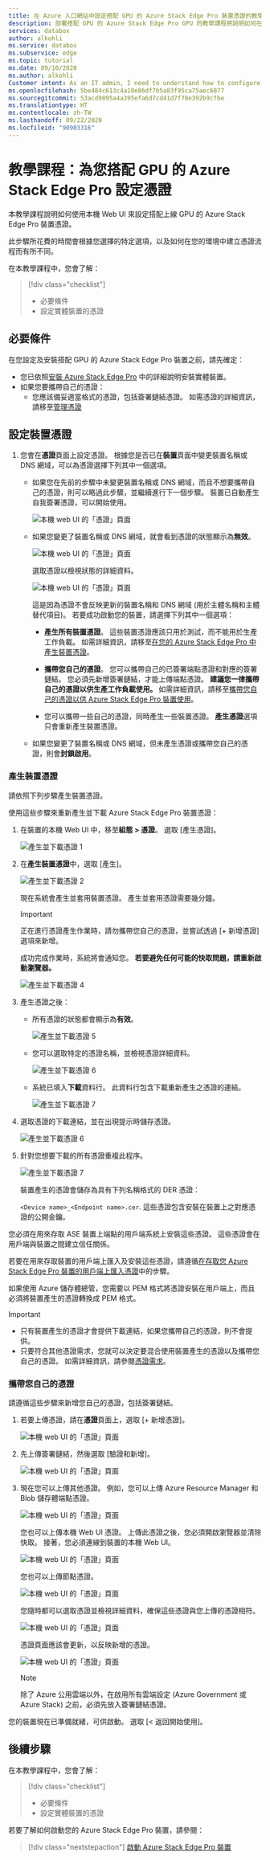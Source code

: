 ```yaml
---
title: 在 Azure 入口網站中設定搭配 GPU 的 Azure Stack Edge Pro 裝置憑證的教學課程 | Microsoft Docs
description: 部署搭配 GPU 的 Azure Stack Edge Pro GPU 的教學課程將說明如何在實體裝置上設定憑證。
services: databox
author: alkohli
ms.service: databox
ms.subservice: edge
ms.topic: tutorial
ms.date: 09/10/2020
ms.author: alkohli
Customer intent: As an IT admin, I need to understand how to configure certificates for Azure Stack Edge Pro so I can use it to transfer data to Azure.
ms.openlocfilehash: 5be484c613c4a18e86df7b5a83f95ca75aec6077
ms.sourcegitcommit: 53acd9895a4a395efa6d7cd41d7f78e392b9cfbe
ms.translationtype: HT
ms.contentlocale: zh-TW
ms.lasthandoff: 09/22/2020
ms.locfileid: "90903316"
---
```

# <a name="tutorial-configure-certificates-for-your-azure-stack-edge-pro-with-gpu"></a>教學課程：為您搭配 GPU 的 Azure Stack Edge Pro 設定憑證

本教學課程說明如何使用本機 Web UI 來設定搭配上線 GPU 的 Azure Stack Edge Pro 裝置憑證。

此步驟所花費的時間會根據您選擇的特定選項，以及如何在您的環境中建立憑證流程而有所不同。

在本教學課程中，您會了解：

> [!div class="checklist"]
>
> * 必要條件
> * 設定實體裝置的憑證

## <a name="prerequisites"></a>必要條件

在您設定及安裝搭配 GPU 的 Azure Stack Edge Pro 裝置之前，請先確定：

* 您已依照[安裝 Azure Stack Edge Pro](azure-stack-edge-gpu-deploy-install.md) 中的詳細說明安裝實體裝置。
* 如果您要攜帶自己的憑證：
    - 您應該備妥適當格式的憑證，包括簽署鏈結憑證。 如需憑證的詳細資訊，請移至[管理憑證](azure-stack-edge-j-series-manage-certificates.md)

<!--    - If your device is deployed in Azure Government or Azure Government Secret or Azure Government top secret cloud and not deployed in Azure public cloud, a signing chain certificate is required before you can activate your device. 
    For details on certificate, go to [Manage certificates](azure-stack-edge-j-series-manage-certificates.md).-->


## <a name="configure-certificates-for-device"></a>設定裝置憑證

1. 您會在**憑證**頁面上設定憑證。 根據您是否已在**裝置**頁面中變更裝置名稱或 DNS 網域，可以為憑證選擇下列其中一個選項。

    - 如果您在先前的步驟中未變更裝置名稱或 DNS 網域，而且不想要攜帶自己的憑證，則可以略過此步驟，並繼續進行下一個步驟。 裝置已自動產生自我簽署憑證，可以開始使用。 

        ![本機 web UI 的「憑證」頁面](./media/azure-stack-edge-gpu-deploy-configure-certificates/generate-certificate-2.png)

    - 如果您變更了裝置名稱或 DNS 網域，就會看到憑證的狀態顯示為**無效**。 

        ![本機 web UI 的「憑證」頁面](./media/azure-stack-edge-gpu-deploy-configure-certificates/generate-certificate-1.png)    

        選取憑證以檢視狀態的詳細資料。

        ![本機 web UI 的「憑證」頁面](./media/azure-stack-edge-gpu-deploy-configure-certificates/generate-certificate-1a.png)  

        這是因為憑證不會反映更新的裝置名稱和 DNS 網域 (用於主體名稱和主體替代項目)。 若要成功啟動您的裝置，請選擇下列其中一個選項： 
    
        - **產生所有裝置憑證**。 這些裝置憑證應該只用於測試，而不能用於生產工作負載。 如需詳細資訊，請移至[在您的 Azure Stack Edge Pro 中產生裝置憑證](#generate-device-certificates)。

        - **攜帶您自己的憑證**。 您可以攜帶自己的已簽署端點憑證和對應的簽署鏈結。 您必須先新增簽署鏈結，才能上傳端點憑證。 **建議您一律攜帶自己的憑證以供生產工作負載使用。** 如需詳細資訊，請移至[攜帶您自己的憑證以供 Azure Stack Edge Pro 裝置使用](#bring-your-own-certificates)。
    
        - 您可以攜帶一些自己的憑證，同時產生一些裝置憑證。 **產生憑證**選項只會重新產生裝置憑證。

    - 如果您變更了裝置名稱或 DNS 網域，但未產生憑證或攜帶您自己的憑證，則會**封鎖啟用**。


### <a name="generate-device-certificates"></a>產生裝置憑證

請依照下列步驟產生裝置憑證。

使用這些步驟來重新產生並下載 Azure Stack Edge Pro 裝置憑證：

1. 在裝置的本機 Web UI 中，移至**組態 > 憑證**。 選取 [產生憑證]。

    ![產生並下載憑證 1](./media/azure-stack-edge-gpu-deploy-configure-certificates/generate-certificate-3.png)

2. 在**產生裝置憑證**中，選取 [產生]。 

    ![產生並下載憑證 2](./media/azure-stack-edge-gpu-deploy-configure-certificates/generate-certificate-4.png)

    現在系統會產生並套用裝置憑證。 產生並套用憑證需要幾分鐘。
    
    > [!IMPORTANT]
    > 正在進行憑證產生作業時，請勿攜帶您自己的憑證，並嘗試透過 [+ 新增憑證]選項來新增。

    成功完成作業時，系統將會通知您。 **若要避免任何可能的快取問題，請重新啟動瀏覽器。**
    
    ![產生並下載憑證 4](./media/azure-stack-edge-gpu-deploy-configure-certificates/generate-certificate-5.png)

3. 產生憑證之後： 

    - 所有憑證的狀態都會顯示為**有效**。 

        ![產生並下載憑證 5](./media/azure-stack-edge-gpu-deploy-configure-certificates/generate-certificate-6.png)

    - 您可以選取特定的憑證名稱，並檢視憑證詳細資料。 

        ![產生並下載憑證 6](./media/azure-stack-edge-gpu-deploy-configure-certificates/generate-certificate-6a.png)

    - 系統已填入**下載**資料行。 此資料行包含下載重新產生之憑證的連結。 

        ![產生並下載憑證 7](./media/azure-stack-edge-gpu-deploy-configure-certificates/generate-certificate-6b.png)


4. 選取憑證的下載連結，並在出現提示時儲存憑證。 

    ![產生並下載憑證 6](./media/azure-stack-edge-gpu-deploy-configure-certificates/generate-certificate-7.png)

5. 針對您想要下載的所有憑證重複此程序。 
    
    ![產生並下載憑證 7](./media/azure-stack-edge-gpu-deploy-configure-certificates/generate-certificate-8.png)

    裝置產生的憑證會儲存為具有下列名稱格式的 DER 憑證： 

    `<Device name>_<Endpoint name>.cer`. 這些憑證包含安裝在裝置上之對應憑證的公開金鑰。 

您必須在用來存取 ASE 裝置上端點的用戶端系統上安裝這些憑證。 這些憑證會在用戶端與裝置之間建立信任關係。

若要在用來存取裝置的用戶端上匯入及安裝這些憑證，請遵循[在存取您 Azure Stack Edge Pro 裝置的用戶端上匯入憑證](azure-stack-edge-j-series-manage-certificates.md#import-certificates-on-the-client-accessing-the-device)中的步驟。 

如果使用 Azure 儲存體總管，您需要以 PEM 格式將憑證安裝在用戶端上，而且必須將裝置產生的憑證轉換成 PEM 格式。 

> [!IMPORTANT]
> - 只有裝置產生的憑證才會提供下載連結，如果您攜帶自己的憑證，則不會提供。
> - 只要符合其他憑證需求，您就可以決定要混合使用裝置產生的憑證以及攜帶您自己的憑證。 如需詳細資訊，請參閱[憑證需求](azure-stack-edge-j-series-certificate-requirements.md)。
    

### <a name="bring-your-own-certificates"></a>攜帶您自己的憑證

請遵循這些步驟來新增您自己的憑證，包括簽署鏈結。

1. 若要上傳憑證，請在**憑證**頁面上，選取 [+ 新增憑證]。

    ![本機 web UI 的「憑證」頁面](./media/azure-stack-edge-gpu-deploy-configure-certificates/add-certificate-1.png)

2. 先上傳簽署鏈結，然後選取 [驗證和新增]。

    ![本機 web UI 的「憑證」頁面](./media/azure-stack-edge-gpu-deploy-configure-certificates/add-certificate-2.png)

3. 現在您可以上傳其他憑證。 例如，您可以上傳 Azure Resource Manager 和 Blob 儲存體端點憑證。

    ![本機 web UI 的「憑證」頁面](./media/azure-stack-edge-gpu-deploy-configure-certificates/add-certificate-3.png)

    您也可以上傳本機 Web UI 憑證。 上傳此憑證之後，您必須開啟瀏覽器並清除快取。 接著，您必須連線到裝置的本機 Web UI。  

    ![本機 web UI 的「憑證」頁面](./media/azure-stack-edge-gpu-deploy-configure-certificates/add-certificate-5.png)

    您也可以上傳節點憑證。

    ![本機 web UI 的「憑證」頁面](./media/azure-stack-edge-gpu-deploy-configure-certificates/add-certificate-4.png)

    您隨時都可以選取憑證並檢視詳細資料，確保這些憑證與您上傳的憑證相符。

    ![本機 web UI 的「憑證」頁面](./media/azure-stack-edge-gpu-deploy-configure-certificates/add-certificate-6.png)

    憑證頁面應該會更新，以反映新增的憑證。

    ![本機 web UI 的「憑證」頁面](./media/azure-stack-edge-gpu-deploy-configure-certificates/add-certificate-7.png)  

    > [!NOTE]
    > 除了 Azure 公用雲端以外，在啟用所有雲端設定 (Azure Government 或 Azure Stack) 之前，必須先放入簽署鏈結憑證。


您的裝置現在已準備就緒，可供啟動。 選取 [< 返回開始使用]。


## <a name="next-steps"></a>後續步驟

在本教學課程中，您會了解：

> [!div class="checklist"]
>
> * 必要條件
> * 設定實體裝置的憑證

若要了解如何啟動您的 Azure Stack Edge Pro 裝置，請參閱：

> [!div class="nextstepaction"]
> [啟動 Azure Stack Edge Pro 裝置](./azure-stack-edge-gpu-deploy-activate.md)

